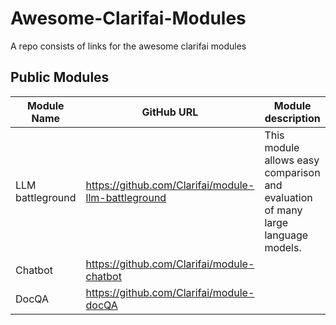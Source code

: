 # Awesome-Clarifai-Modules
A repo consists of links for the awesome clarifai modules 

## Public Modules
| **Module Name** | **GitHub URL** | **Module description** |
|------------------|----------|---------------------------|
| LLM battleground | https://github.com/Clarifai/module-llm-battleground | This module allows easy comparison and evaluation of many large language models. |
| Chatbot | https://github.com/Clarifai/module-chatbot | |
| DocQA | https://github.com/Clarifai/module-docQA| |

